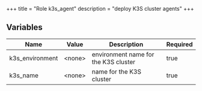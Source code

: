 +++
title = "Role k3s_agent"
description = "deploy K3S cluster agents"
+++

## Variables

| Name | Value | Description | Required |
| ---- | ----- | ----------- | -------- |
| k3s_environment | &lt;none&gt; | environment name for the K3S cluster | true  |
| k3s_name | &lt;none&gt; | name for the K3S cluster | true  |
